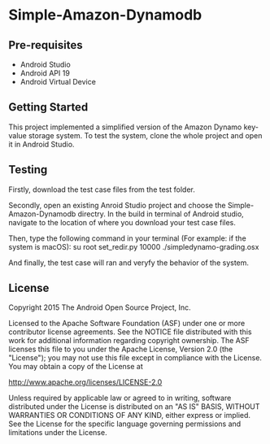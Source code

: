 Simple-Amazon-Dynamodb
===================================

Pre-requisites
--------------

- Android Studio
- Android API 19
- Android Virtual Device


Getting Started
---------------

This project implemented a simplified version of the Amazon Dynamo key-value storage system. To test the system, clone the whole project and open it in Android Studio.


Testing
-------

Firstly, download the test case files from the test folder.

Secondly, open an existing Anroid Studio project and choose the Simple-Amazon-Dynamodb directry. In the build in terminal of Android studio, navigate to the location of where you download your test case files.

Then, type the following command in your terminal (For example: if the system is macOS):
su root 
set_redir.py 10000
./simpledynamo-grading.osx 

And finally, the test case will ran and veryfy the behavior of the system.


License
-------

Copyright 2015 The Android Open Source Project, Inc.

Licensed to the Apache Software Foundation (ASF) under one or more contributor
license agreements.  See the NOTICE file distributed with this work for
additional information regarding copyright ownership.  The ASF licenses this
file to you under the Apache License, Version 2.0 (the "License"); you may not
use this file except in compliance with the License.  You may obtain a copy of
the License at

http://www.apache.org/licenses/LICENSE-2.0

Unless required by applicable law or agreed to in writing, software
distributed under the License is distributed on an "AS IS" BASIS, WITHOUT
WARRANTIES OR CONDITIONS OF ANY KIND, either express or implied.  See the
License for the specific language governing permissions and limitations under
the License.

